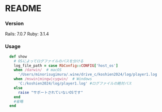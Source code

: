 # README

### Version
Rails: 7.0.7
Ruby: 3.1.4

### Usage
```ruby:logs_controller.rb
  def show
    # OSによってログファイルのパスを分ける
    log_file_path = case RbConfig::CONFIG['host_os']
    when /darwin/  # macOS
      '/Users/minorisugimura/.wine/drive_c/koshien2024/log/player1.log' #ログファイルの絶対パス
    when /mswin|mingw|cygwin/  # Windows
      'C:/koshien2024/log/player1.log' #ログファイルの絶対パス
    else
      raise "サポートされていないOSです"
    end
    #省略
  end


```
